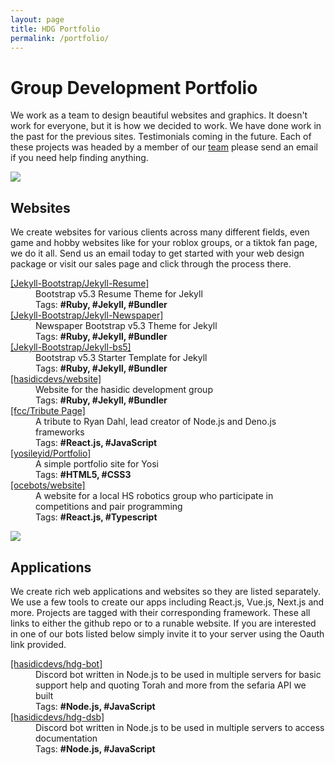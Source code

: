```yaml
---
layout: page
title: HDG Portfolio
permalink: /portfolio/
---
```


# Group Development Portfolio

We work as a team to design beautiful websites and graphics. It doesn't work for everyone, but it is how we decided to work. We have done work in the past for the previous sites. Testimonials coming in the future. Each of these projects was headed by a member of our [team](/staff) please send an email if you need help finding anything. 

<img class="img-fluid" src="https://user-images.githubusercontent.com/14003326/218277127-c7dfffd7-b514-4d90-9498-e6d3b654fbce.png" />

<h2>Websites</h2>

<p>We create websites for various clients across many different fields, even game and hobby websites like for your roblox groups, or a tiktok fan page, we do it all. Send us an email today to get started with your web design package or visit our sales page<!-- LINK /sale/ --> and click through the process there.</p>

<dl>

  <dt>
    <a name="[Jekyll-Bootstrap/Jekyll-Resume]" href="https://jekyll-bootstrap.github.io/jekyll-resume" target="_blank">
      [Jekyll-Bootstrap/Jekyll-Resume]
    </a>
  </dt>
  <dd>Bootstrap v5.3 Resume Theme for Jekyll</dd>
  <dd>Tags: <strong>#Ruby, #Jekyll, #Bundler</strong></dd>

  <dt>
    <a name="[Jekyll-Bootstrap/Jekyll-Newspaper]" href="https://jekyll-bootstrap.github.io/jekyll-newspaper" target="_blank">
      [Jekyll-Bootstrap/Jekyll-Newspaper]
    </a>
  </dt>
  <dd>Newspaper Bootstrap v5.3 Theme for Jekyll</dd>
  <dd>Tags: <strong>#Ruby, #Jekyll, #Bundler</strong></dd>

  <dt>
    <a name="[Jekyll-Bootstrap/Jekyll-bs5]" href="https://jekyll-bootstrap.github.io/jekyll-bs5" target="_blank">
      [Jekyll-Bootstrap/Jekyll-bs5]
    </a>
  </dt>
  <dd>Bootstrap v5.3 Starter Template for Jekyll</dd>
  <dd>Tags: <strong>#Ruby, #Jekyll, #Bundler</strong></dd>

  <dt>
    <a name="[hasidicdevs/website]" href="https://hasidic.dev">
      [hasidicdevs/website]
    </a>
  </dt>
  <dd>Website for the hasidic development group</dd>
  <dd>Tags: <strong>#Ruby, #Jekyll, #Bundler</strong></dd>

  <dt>
    <a name="[fcc/Tribute Page]" href="https://tribute-page.hasidicdev.repl.co/" target="_blank">
      [fcc/Tribute Page]
    </a>
  </dt>
  <dd>A tribute to Ryan Dahl, lead creator of Node.js and Deno.js frameworks</dd>
  <dd>Tags: <strong>#React.js, #JavaScript</strong></dd>

  <dt>
    <a name="[yosileyid/Portfolio]" href="https://yosileyid.github.io" target="_blank">
      [yosileyid/Portfolio]
    </a>
  </dt>
  <dd>A simple portfolio site for Yosi</dd>
  <dd>Tags: <strong>#HTML5, #CSS3</strong></dd>


  <dt>
    <a name="[ocebots/website]" href="https://Ocebots-Robotics.hasidicdev.repl.co" target="_blank">
      [ocebots/website]
    </a>
  </dt>
  <dd>A website for a local HS robotics group who participate in competitions and pair programming</dd>
  <dd>Tags: <strong>#React.js, #Typescript</strong></dd>

<dl>

<p></p>
<img class="img-fluid" src="https://user-images.githubusercontent.com/14003326/218279866-e04c9250-2bba-48fa-8ed7-b0581ceca369.png" />

<h2>Applications</h2>

<p>
We create rich web applications and websites so they are listed separately. We use a few tools to create our apps including React.js, Vue.js, Next.js and more. Projects are tagged with their corresponding framework. These all links to either the github repo or to a runable website. If you are interested in one of our bots listed below simply invite it to your server using the Oauth link provided.
</p>

<dl>
  <dt>
    <a name="[hasidicdevs/hdg-bot]" href="https://github.com/hasidicdevs/hdg-bot" target="_blank" >
      [hasidicdevs/hdg-bot]
    </a>
  </dt>
  <dd>Discord bot written in Node.js to be used in multiple servers for basic support help and quoting Torah and more from the sefaria API we built</dd>
  <dd>Tags: <strong>#Node.js, #JavaScript</strong></dd>

  <dt>
    <a name="[hasidicdevs/hdg-dsb]" href="https://github.com/yosileyid/dsb" target="_blank" >
      [hasidicdevs/hdg-dsb]
    </a>
  </dt>
  <dd>Discord bot written in Node.js to be used in multiple servers to access documentation</dd>
  <dd>Tags: <strong>#Node.js, #JavaScript</strong></dd>
<dl>
